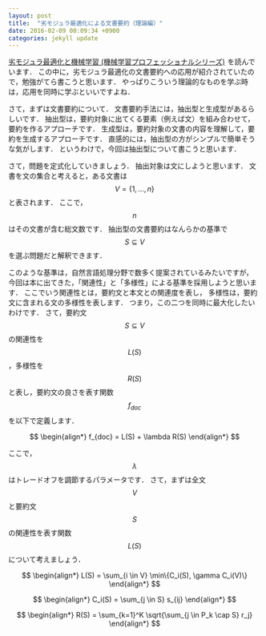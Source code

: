 ```yaml
---
layout: post
title:  "劣モジュラ最適化による文書要約（理論編）"
date: 2016-02-09 00:09:34 +0900
categories: jekyll update
---
```

<a rel="nofollow" href="http://www.amazon.co.jp/gp/product/4061529099/ref=as_li_ss_tl?ie=UTF8&camp=247&creative=7399&creativeASIN=4061529099&linkCode=as2&tag=nettodesyuu00-22" target="_blank">劣モジュラ最適化と機械学習 (機械学習プロフェッショナルシリーズ)</a><img src="http://ir-jp.amazon-adsystem.com/e/ir?t=nettodesyuu00-22&l=as2&o=9&a=4061529099" width="1" height="1" border="0" alt="" style="border:none !important; margin:0px !important;" />
を読んでいます．
この中に，劣モジュラ最適化の文書要約への応用が紹介されていたので，勉強がてら書こうと思います．
やっぱりこういう理論的なものを学ぶ時は，応用を同時に学ぶといいですよね．

さて，まずは文書要約について．
文書要約手法には，抽出型と生成型があるらしいです．
抽出型は，要約対象に出てくる要素（例えば文）を組み合わせて，要約を作るアプローチです．
生成型は，要約対象の文書の内容を理解して，要約を生成するアプローチです．
直感的には，抽出型の方がシンプルで簡単そうな気がします．
というわけで，今回は抽出型について書こうと思います．

さて，問題を定式化していきましょう．
抽出対象は文にしようと思います．
文書を文の集合と考えると，ある文書は$$V=\{1,\ldots,n\}$$と表されます．
ここで，$$n$$はその文書が含む総文数です．
抽出型の文書要約はなんらかの基準で$$S \subseteq V$$を選ぶ問題だと解釈できます．

このような基準は，自然言語処理分野で数多く提案されているみたいですが，
今回は本に出てきた，「関連性」と「多様性」による基準を採用しようと思います．
ここでいう関連性とは，要約文と本文との関連度を表し，
多様性は，要約文に含まれる文の多様性を表します．
つまり，この二つを同時に最大化したいわけです．
さて，要約文$$S \subseteq V$$の関連性を$$L(S)$$，多様性を$$R(S)$$と表し，要約文の良さを表す関数$$f_{doc}$$を以下で定義します．

$$
\begin{align*}
f_{doc} = L(S) + \lambda R(S)
\end{align*}
$$

ここで，$$\lambda$$はトレードオフを調節するパラメータです．
さて，まずは全文$$V$$と要約文$$S$$の関連性を表す関数$$L(S)$$について考えましょう．

$$
\begin{align*}
L(S) = \sum_{i \in V} \min\{C_i(S), \gamma C_i(V)\}
\end{align*}
$$


$$
\begin{align*}
C_i(S) = \sum_{j \in S} s_{ij}
\end{align*}
$$

$$
\begin{align*}
R(S) = \sum_{k=1}^K \sqrt{\sum_{j \in P_k \cap S} r_j}
\end{align*}
$$
